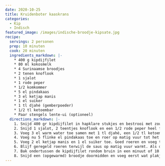 ```yaml
---
date: 2020-10-25
title: Kruidenboter kaaskrans
categories:
  - Kip
  - Indisch
featured_image: /images/indische-broodje-kipsate.jpg
recipe:
  servings: 2 personen
  prep: 10 minuten
  cook: 20 minuten
  ingredients_markdown: |-
    * 400 g kipdijfilet
    * 80 ml kokosmelk
    * 4 Surinaamse broodjes
    * 2 tenen knoflook
    * 1 sjalot
    * 1 rode peper
    * 1/2 komkommer
    * 5 el pindakaas
    * 3 el ketjap manis
    * 1 el suiker
    * 1 tl djahé (gemberpoeder)
    * 1/2 tl ketoembar
    * Paar stengels lente-ui (optioneel)
  directions_markdown: |-
    1. Snijd 400 gr kipdijfilet in hapklare stukjes en bestrooi met zout. Meng in een bakje met 1 el ketjap en 2 el olie. Zet even weg en maak ondertussen de satésaus.
    2. Snijd 1 sjalot, 2 teentjes knoflook en een 1/2 rode peper heel fijn en bak in een scheutje olie even kort aan.
    3. Voeg 3 el warm water toe samen met 1 tl djahé, een 1/2 tl ketoembar en een snuf zout. Breng tegen de kook aan maar niet laten koken.
    4. Voeg nu 5 flinke el pindakaas toe en roer op matig vuur tot het een gladde massa is.
    5. Voeg 2 el ketjap manis en 1 el suiker toe. Goed roeren en voeg tot slot ongeveer 80 ml kokosmelk toe.
    6. Blijf geregeld roeren terwijl de saus op matig vuur warmt. Als de saus te dik wordt dan kan je wat extra kokosmelk toevoegen.
    7. Bak ondertussen de kipdijfilet rondom bruin in een minuut of 10. Voeg als de kip gaar is de satésaus toe bij de kip en meng alles goed door elkaar. Je hoeft niet alle saus toe te voegen (maar mag wel natuurlijk).
    8. Snijd een (opgewarmd) broodje doormidden en voeg eerst wat plakjes komkommer toe en vul daarna riant met de kipsaté. Maak eventueel af met wat lente-ui en rode peper. Je kan ook nog gebakken uitjes toevoegen.
---
```

